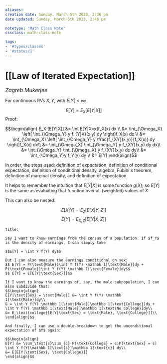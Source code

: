 ```yaml
---
aliases:
creation date: Sunday, March 5th 2023, 2:36 pm
date updated: Sunday, March 5th 2023, 2:46 pm

notetype: "Math Class Note"
cssclass: math-class-note

tags: 
- '#types/classes'
- '#status/🚧'
---
```


# [[Law of Iterated Expectation]]
<span style = "font-size:120%"><i >Zagreb Mukerjee </i></span>


For continuous RVs $X, Y$, with $E|Y| < \infty$:

$$ E[Y] = E_X[E[Y|X]] $$
Proof: 

$$\begin{align}
E_X [E[Y|X]] &= \int E[Y|X=x]f_X(x) dx \\
&= \int_{\Omega_X} \left[ \int_{\Omega_Y} y f_{Y|X}(x,y) dy \right]f_X(x) dx \\
&= \int_{\Omega_X} \left[ \int_{\Omega_Y} y \frac{f_{XY}(x,y)}{f_X(x)} dy \right]f_X(x) dx\\
&= \int_{\Omega_X} \int_{\Omega_Y} y f_{XY}(x,y) dy dx\\
&= \int_{\Omega_Y} \int_{\Omega_X} y f_{XY}(x,y) dx dy\\
&= \int_{\Omega_Y}y f_Y(y) dy \\
&= E[Y]
\end{align}$$

In order, the steps used: definition of expectation, definition of conditional expectation, definition of conditional density, algebra, Fubini's theorem, definition of marginal density, and definition of expectation.

It helps to remember the intuition that $E[Y|X]$ is some function $g(X)$; so $E[Y]$ is the same as evaluating that function over all (weighted) values of $X$. 


This can also be nested: 

$$ E[X|Y] = E_Z[E[X|Y,Z]]$$
$$ E[Y] = E_{X,Z}[E[Y|X,Z]]$$


```ad-example
title:

Say I want to know earnings from the census of a population. If $f_Y$ is the density of earnings, I can simply take

$$E[Y] = \int Y f(Y) dy$$

But I can also measure the earnings conditional on sex: 
$$ E[Y] = P(\text{Male})\int Y f(Y) \mathbb 1[\text{Male}]dy + P(\text{Female})\int Y f(Y) \mathbb 1[\text{Female}]dy$$
$$ E[Y] = E[E[Y|\text{Sex}]]$$

If I want to know the earnings of, say, the male subpopulation, I can also subdivide that: 
$$\begin{align}
E[Y|\text{Sex} = \text{Male}] &= \int Y f(Y) \mathbb 1[\text{Male}]dy\\
& = \int Y f(Y) \mathbb 1[\text{Male}]\mathbb 1[\text{College}]dy + \int Y f(Y) \mathbb 1[\text{Male}]\mathbb 1[\text{No College}]dy\\
&= E_\text{college}[E[Y|\text{Sex} = \text{Male}, \text{College}]]\\
\end{align}$$

And finally, I can use a double-breakdown to get the unconditional expectation of $Y$ again: 

$$\begin{align}
E[Y] &= \sum_\text{s}\sum_{c} P(\text{College} = c)P(\text{Sex} = s) \int Y f(Y)\mathbb 1[\text{s}]\mathbb 1[\text{c}] dy\\
&= E[E[Y|\text{Sex}, \text{College}]]
\end{align}$$

```
